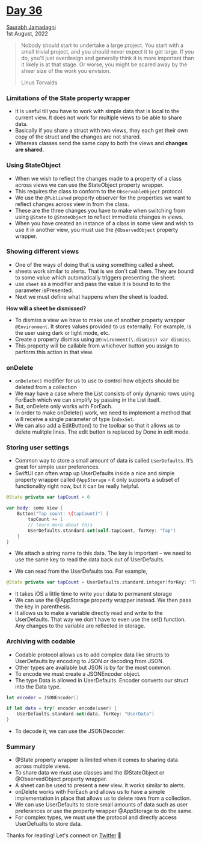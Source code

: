 # [Day 36](https://www.hackingwithswift.com/100/swiftui/36)

[Saurabh Jamadagni](https://github.com/SaurabhJamadagni)<br>
1st August, 2022

> Nobody should start to undertake a large project. You start with a small trivial project, and you should never expect it to get large. If you do, you'll just overdesign and generally think it is more important than it likely is at that stage. Or worse, you might be scared away by the sheer size of the work you envision.
>
> Linus Torvalds

### Limitations of the State property wrapper

- It is useful till you have to work with simple data that is local to the current view. It does not work for multiple views to be able to share data.
- Basically if you share a struct with two views, they each get their own copy of the struct and the changes are not shared.
- Whereas classes send the same copy to both the views and **changes are shared**.

### Using StateObject

- When we wish to reflect the changes made to a property of a class across views we can use the StateObject property wrapper.
- This requires the class to conform to the `ObservableObject` protocol.
- We use the `@Published` property observer for the properties we want to reflect changes across view in from the class.
- These are the three changes you have to make when switching from using `@State` to `@StateObject` to reflect immediate changes in views.
- When you have created an instance of a class in some view and wish to use it in another view, you must use the `@ObservedObject` property wrapper.

### Showing different views

- One of the ways of doing that is using something called a sheet.
- sheets work similar to alerts. That is we don't call them. They are bound to some value which automatically triggers presenting the sheet.
- use `sheet` as a modifier and pass the value it is bound to to the parameter isPresented.
- Next we must define what happens when the sheet is loaded.

**How will a sheet be dismissed?**

- To dismiss a view we have to make use of another property wrapper `@Environment`. It stores values provided to us externally. For example, is the user using dark or light mode, etc.
- Create a property dismiss using `@Environment(\.dismiss) var dismiss`.
- This property will be callable from whichever button you assign to perform this action in that view.

### onDelete

- `onDelete()` modifier for us to use to control how objects should be deleted from a collection
- We may have a case where the List consists of only dynamic rows using ForEach which we can simplify by passing in the List itself.
- But, onDelete only works with ForEach.
- In order to make onDelete() work, we need to implement a method that will receive a single parameter of type `IndexSet`.
- We can also add a EditButton() to the toolbar so that it allows us to delete mulitple lines. The edit button is replaced by Done in edit mode.

### Storing user settings

- Common way to store a small amount of data is called `UserDefaults`. It’s great for simple user preferences.
- SwiftUI can often wrap up UserDefaults inside a nice and simple property wrapper called `@AppStorage` – it only supports a subset of functionality right now, but it can be really helpful.

```swift
@State private var tapCount = 0

var body: some View {
    Button("Tap count: \(tapCount)") {
        tapCount += 1
        // learn more about this
        UserDefaults.standard.set(self.tapCount, forKey: "Tap")
    }
}
```

- We attach a string name to this data. The key is important – we need to use the same key to read the data back out of UserDefaults.

- We can read from the UserDefaults too. For example,

```swift
@State private var tapCount = UserDefaults.standard.integer(forKey: "Tap")
```

- It takes iOS a little time to write your data to permanent storage
- We can use the @AppStorage property wrapper instead. We then pass the key in parenthesis.
- It allows us to make a variable directly read and write to the UserDefaults. That way we don't have to even use the set() function. Any changes to the variable are reflected in storage.

### Archiving with codable

- Codable protocol allows us to add complex data like structs to UserDefaults by encoding to JSON or decoding from JSON.
- Other types are available but JSON is by far the most common.
- To encode we must create a JSONEncoder object.
- The type Data is allowed in UserDefaults. Encoder converts our struct into the Data type.

```swift
let encoder = JSONEncoder()

if let data = try? encoder.encode(user) {
    UserDefaults.standard.set(data, forKey: "UserData")
}
```

- To decode it, we can use the JSONDecoder.

### Summary

- @State property wrapper is limited when it comes to sharing data across multiple views.
- To share data we must use classes and the @StateObject or @ObservedObject property wrapper.
- A sheet can be used to present a new view. It works similar to alerts.
- onDelete works with ForEach and allows us to have a simple implementation in place that allows us to delete rows from a collection.
- We can use UserDefaults to store small amounts of data such as user preferances or use the property wrapper @AppStorage to do the same.
- For complex types, we must use the protocol and directly access UserDefualts to store data.

Thanks for reading! Let's connect on [Twitter](https://twitter.com/Saura6hJ) 👋
